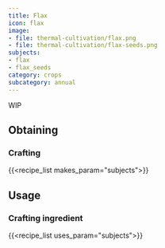 ```yaml
---
title: Flax
icon: flax
image:
- file: thermal-cultivation/flax.png
- file: thermal-cultivation/flax-seeds.png
subjects: 
- flax
- flax_seeds
category: crops
subcategory: annual
---
```


WIP

Obtaining
---------

### Crafting
{{<recipe_list makes_param="subjects">}}

Usage
-----

### Crafting ingredient
{{<recipe_list uses_param="subjects">}}